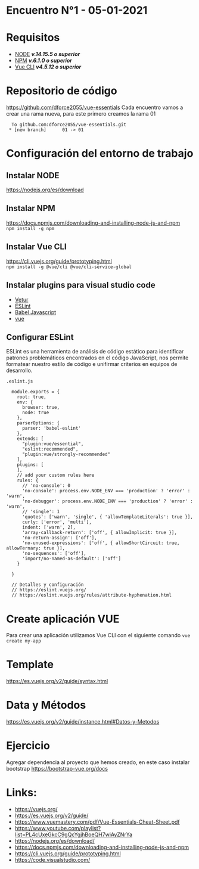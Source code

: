 # Encuentro N°1 - 05-01-2021
# Requisitos
 * [NODE](https://nodejs.org/es/download/) ***v.14.15.5 o superior***
 * [NPM](https://docs.npmjs.com/downloading-and-installing-node-js-and-npm) ***v.6.1.0 o superior***
 * [Vue CLI](https://cli.vuejs.org/guide/prototyping.html) ***v4.5.12 o superior***

# Repositorio de código
https://github.com/dforce2055/vue-essentials
Cada encuentro vamos a crear una rama nueva, para este primero creamos la rama 01
```javascript:
  To github.com:dforce2055/vue-essentials.git
 * [new branch]      01 -> 01
 ```

# Configuración del entorno de trabajo
## Instalar NODE
https://nodejs.org/es/download

## Instalar NPM
https://docs.npmjs.com/downloading-and-installing-node-js-and-npm \
``npm install -g npm``

## Instalar Vue CLI
https://cli.vuejs.org/guide/prototyping.html \
``npm install -g @vue/cli @vue/cli-service-global``

## Instalar plugins para visual studio code
 * [Vetur](https://marketplace.visualstudio.com/items?itemName=octref.vetur)
 * [ESLint](https://marketplace.visualstudio.com/items?itemName=dbaeumer.vscode-eslint)
 * [Babel Javascript](https://marketplace.visualstudio.com/items?itemName=mgmcdermott.vscode-language-babel)
 * [vue](https://marketplace.visualstudio.com/items?itemName=jcbuisson.vue)

## Configurar ESLint
ESLint es una herramienta de análisis de código estático para identificar patrones problemáticos encontrados en el código JavaScript, nos permite formatear nuestro estilo
de código e unifirmar criterios en equipos de desarrollo.

``.eslint.js``

```javascript:
  module.exports = {
    root: true,
    env: {
      browser: true,
      node: true
    },
    parserOptions: {
      parser: 'babel-eslint'
    },
    extends: [
      "plugin:vue/essential",
      "eslint:recommended",
      "plugin:vue/strongly-recommended"
    ],
    plugins: [
    ],
    // add your custom rules here
    rules: {
      // 'no-console': 0
      'no-console': process.env.NODE_ENV === 'production' ? 'error' : 'warn',
      'no-debugger': process.env.NODE_ENV === 'production' ? 'error' : 'warn',
      // 'single': 1
      'quotes': ['warn', 'single', { 'allowTemplateLiterals': true }],
      curly: ['error', 'multi'],
      indent: ['warn', 2],
      'array-callback-return': ['off', { allowImplicit: true }],
      'no-return-assign': ['off'],
      'no-unused-expressions': ['off', { allowShortCircuit: true, allowTernary: true }],
      'no-sequences': ['off'],
      'import/no-named-as-default': ['off']
    }
    
  }

  // Detalles y configuración
  // https://eslint.vuejs.org/
  // https://eslint.vuejs.org/rules/attribute-hyphenation.html
```


# Create aplicación VUE
Para crear una aplicación utilizamos Vue CLI con el siguiente comando
``vue create my-app``


# Template
https://es.vuejs.org/v2/guide/syntax.html

# Data y Métodos
https://es.vuejs.org/v2/guide/instance.html#Datos-y-Metodos



# Ejercicio
Agregar dependencia al proyecto que hemos creado, en este caso instalar bootstrap
https://bootstrap-vue.org/docs


# Links:
  * https://vuejs.org/
  * https://es.vuejs.org/v2/guide/
  * https://www.vuemastery.com/pdf/Vue-Essentials-Cheat-Sheet.pdf
  * https://www.youtube.com/playlist?list=PL4cUxeGkcC9gQcYgjhBoeQH7wiAyZNrYa
  * https://nodejs.org/es/download/
  * https://docs.npmjs.com/downloading-and-installing-node-js-and-npm
  * https://cli.vuejs.org/guide/prototyping.html
  * https://code.visualstudio.com/
